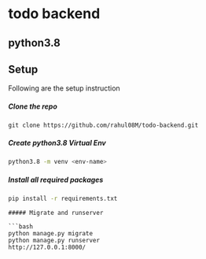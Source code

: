 # todo backend
## python3.8
## Setup

Following are the setup instruction

##### Clone the repo
```buildoutcfg
git clone https://github.com/rahul08M/todo-backend.git
```
##### Create python3.8 Virtual Env

```bash
python3.8 -m venv <env-name>
```
##### Install all required packages

```bash
pip install -r requirements.txt
```
```
##### Migrate and runserver

```bash
python manage.py migrate
python manage.py runserver
http://127.0.0.1:8000/
```
